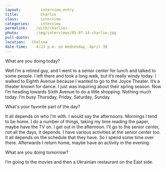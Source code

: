 ```yaml
---
layout:         interview_entry
title:          Charlie
class:          interview
categories:     interview
permalink:    /with/charlie/
photo:        /img/interviews/05-07-14-charlie.jpg
pull-quote:
location:   Chelsea
date-time:    4:23 p.m. on Wednesday, April 30
---
```


<p class="question">What are you doing today?</p>
<p>Well I’m a retired guy, and I went to a senior center for lunch and talked to some people. I left there and took a long walk, but it’s really windy today. I walked to Eighth Avenue because I wanted to go to the Joyce Theater. It’s a theater known for dance. I just was inquiring about their spring season. Now I’m heading towards Sixth Avenue to do a little shopping. Nothing much today. I’m busy Thursday, Friday, Saturday, Sunday. </p>

<p class="question">What's your favorite part of the day?</p>
<p>It all depends on who I’m with. I would say the afternoons. Mornings I tend to be home. I do a number of things, taking my time reading the paper, maybe have the TV on. I get out in the afternoon. I’ll go to the senior center, not all the days, it depends. I have various activities at the senior center too. It all depends on the schedule that they have. So I spend some time over there. Afterwards I return home, maybe have an activity in the evening.</p>

<p class="question">What are you doing tomorrow?</p>
<p>I’m going to the movies and then a Ukrainian restaurant on the East side.</p>